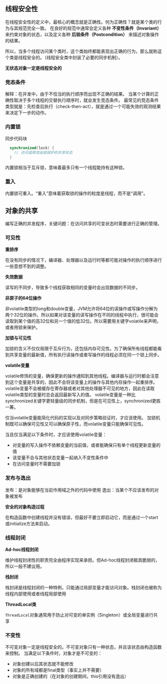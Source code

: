 ## 线程安全性
在线程安全性的定义中，最核心的概念就是正确性。何为正确性？就是某个类的行为与其规范完全一致。
在良好的规范中通常会定义各种 **不变性条件（Invariant）** 来约束对象的状态，以及定义各种 **后验条件（Postcondition）** 来描述对象操作的结果。

所以，当多个线程访问某个类时，这个类始终都能表现出正确的行为，那么就称这个类是线程安全的。（线程安全类中封装了必要的同步机制）。

**无状态对象一定是线程安全的**

### 竞态条件
解释：在并发中，由于不恰当的执行顺序而出现不正确的结果。
当某个计算的正确性取决于多个线程的交替执行顺序时，就会发生竞态条件。
最常见的竞态条件类型就是：先检查后执行（check-then-act），就是通过一个可能失效的观测结果来决定下一步的动作。

### 内置锁
同步代码块
```java
  synchronized(lock) {
    // 访问或修改由锁保护的共享状态
  }
```

内置锁相当于互斥锁，意味着最多只有一个线程能持有这种锁。

### 重入

内置锁可重入。“重入”意味着获取锁的操作的粒度是线程，而不是“调用”。

## 对象的共享

编写正确的并发程序，关键问题：在访问共享的可变状态时需要进行正确的管理。

### 可见性

**重排序**

在没有同步的情况下，编译器、处理器以及运行时等都可能对操作的执行顺序进行一些意想不到的调整。

**失效数据**

读写的不同步，导致多个线程获取相同的变量时会出现数据的不同步。

**非原子的64位操作**

非volatile类型的long和double变量，JVM允许将64位的读操作或写操作分解为两个32位的操作。所以如果对该变量的读写操作在不同的线程中执行，很可能会读取到某个值的高32位和另一个值的低32位。所以需要用关键字volatile来声明，或者用锁来保护。

**加锁与可见性**

加锁的含义不仅仅局限于互斥行为，还包括内存可见性。为了确保所有线程都能看到共享变量的最新值，所有执行读操作或者写操作的线程必须在同一个锁上同步。

**volatile变量**

volatile修饰的变量，确保更新的操作通知到其他线程。编译器与运行时都会注意到这个变量是共享的，因此不会将该变量上的操作与其他内存操作一起重排序。
volatile变量不会被缓存在寄存器或者对其他处理器不可见的地方，因此在读取volatile类型的变量时总会返回最新写入的值。
volatile变量是一种比synchronized关键字更轻量级的同步机制，但是在可见性上，synchronized更胜一筹。

仅当volatile变量能简化代码的实现以及对同步策略验证时，才应该使用。
加锁机制既可以确保可见性又可以确保原子性，而volatile变量只能确保可见性。

当且仅当满足以下条件时，才应该使用volatile变量：
- 对变量的写入操作不依赖变量的当前值，或者能确保只有单个线程更新变量的值
- 该变量不会与其他状态变量一起纳入不变性条件中
- 在访问变量时不需要加锁

### 发布与逸出
发布：是对象能够在当前作用域之外的代码中使用
逸出：当某个不应该发布的对象被发布

**安全的对象构造过程**

在构造函数中创建线程并没有错误，但最好不要立即启动它，而是通过一个start或initialize方法来启动。

### 线程封闭
**Ad-hoc线程封闭**

维护线程封闭性的职责完全由程序实现来承担。但Ad-hoc线程封闭极其脆弱的，所以一般不建议用。

**栈封闭**

栈封闭是线程封闭的一种特例，只能通过局部变量才能访问对象。栈封闭也被称为线程内部使用或者线程局部使用

**ThreadLocal类**

`ThreadLocal`对象通常用于防止对可变的单实例（Singleton）或全局变量进行共享

### 不变性
不可变对象一定是线程安全的。不可变对象只有一种状态，并且该状态由构造函数来控制。
当满足以下条件时，对象才是不可变的：

- 对象创建以后其状态就不能修改
- 对象的所有域都是final类型（事实上并不需要）
- 对象是正确创建的（在对象的创建期间，this引用没有逸出）
